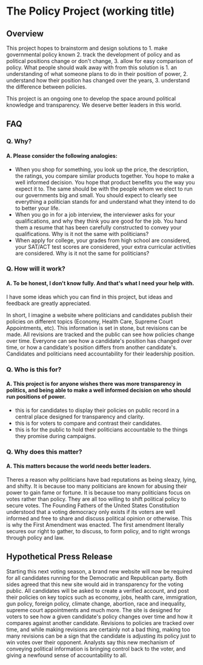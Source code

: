 # The Policy Project (working title)
## Overview
This project hopes to brainstorm and design solutions to 1. make governmental policy known 2. track the development of policy and as political positions change or don't change, 3. allow for easy comparison of policy. What people should walk away with from this solution is 1. an understanding of what someone plans to do in their position of power, 2. understand how their position has changed over the years, 3. understand the difference between policies.

This project is an ongoing one to develop the space around political knowledge and transparency. We deserve better leaders in this world.

## FAQ

### Q. Why? 
#### A. Please consider the following analogies:
- When you shop for something, you look up the price, the description, the ratings, you compare similar products together. You hope to make a well informed decision. You hope that product benefits you the way you expect it to. The same should be with the people whom we elect to run our governments big and small. You should expect to clearly see everything a politician stands for and understand what they intend to do to better your life.
- When you go in for a job interview, the interviewer asks for your qualifications, and why they think you are good for the job. You hand them a resume that has been carefully constructed to convey your qualifications. Why is it not the same with politicians?
- When apply for college, your grades from high school are considered, your SAT/ACT test scores are considered, your extra curricular activities are considered. Why is it not the same for politicians?

### Q. How will it work?
#### A. To be honest, I don't know fully. And that's what I need your help with. 
I have some ideas which you can find in this project, but ideas and feedback are greatly appreciated. 

In short, I imagine a website where politicians and candidates publish their policies on different topics (Economy, Health Care, Supreme Court Appointments, etc). This information is set in stone, but revisions can be made. All revisions are tracked and the public can see how policies change over time. Everyone can see how a candidate's position has changed over time, or how a candidate's position differs from another candidate's. Candidates and politicians need accountability for their leadership position.

### Q. Who is this for?
#### A. This project is for anyone wishes there was more transparency in politics, and being able to make a well informed decision on who should run positions of power.
- this is for candidates to display their policies on public record in a central place designed for transparency and clarity.
- this is for voters to compare and contrast their candidates.
- this is for the public to hold their politicians accountable to the things they promise during campaigns.

### Q. Why does this matter?
#### A. This matters because the world needs better leaders. 
Theres a reason why politicians have bad reputations as being sleazy, lying, and shifty. It is because too many politicians are known for abusing their power to gain fame or fortune. It is because too many politicians focus on votes rather than policy. They are all too willing to shift political policy to secure votes. The Founding Fathers of the United States Constitution understood that a voting democracy only exists if its voters are well informed and free to share and discuss political opinion or otherwise. This is why the First Amendment was enacted. The first amendment literally secures our right to gather, to discuss, to form policy, and to right wrongs through policy and law.  


## Hypothetical Press Release
Starting this next voting season, a brand new website will now be required for all candidates running for the Democratic and Republican party. Both sides agreed that this new site would aid in transparency for the voting public. All candidates will be asked to create a verified account, and post their policies on key topics such as economy, jobs, health care, immigration, gun policy, foreign policy, climate change, abortion, race and inequality, supreme court appointments and much more. The site is designed for voters to see how a given candidate's policy changes over time and how it compares against another candidate. Revisions to policies are tracked over time, and while making revisions are certainly not a bad thing, making too many revisions can be a sign that the candidate is adjusting its policy just to win votes over their opponent. Analysts say this new mechanism of conveying political information is bringing control back to the voter, and giving a newfound sense of accountability to all. 
